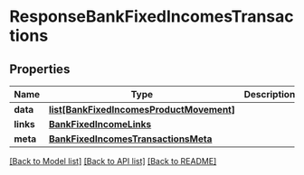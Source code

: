 # ResponseBankFixedIncomesTransactions

## Properties
Name | Type | Description | Notes
------------ | ------------- | ------------- | -------------
**data** | [**list[BankFixedIncomesProductMovement]**](BankFixedIncomesProductMovement.md) |  | 
**links** | [**BankFixedIncomeLinks**](BankFixedIncomeLinks.md) |  | 
**meta** | [**BankFixedIncomesTransactionsMeta**](BankFixedIncomesTransactionsMeta.md) |  | 

[[Back to Model list]](../README.md#documentation-for-models) [[Back to API list]](../README.md#documentation-for-api-endpoints) [[Back to README]](../README.md)


